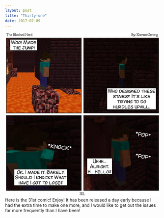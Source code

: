 ```yaml
---
layout: post
title: "Thirty-one"
date: 2017-07-09
---
```

<img src="/comics/comic31.png" alt="31" class="inline" />
Here is the 31st comic! Enjoy! It has been released a day early because I had the extra time to make one more, and I would like to get out the issues far more frequently than I have been!
